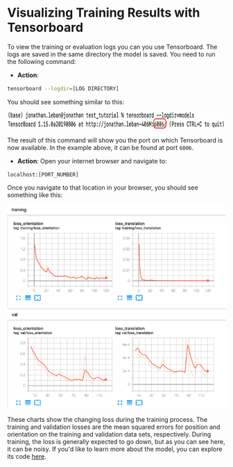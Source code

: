 # Visualizing Training Results with Tensorboard
To view the training or evaluation logs you can you use Tensorboard. The logs are saved in the same directory the model is saved.
You need to run the following command:

* **Action**:
```bash
tensorboard --logdir=[LOG DIRECTORY]
```

You should see something similar to this:
<p align="center">
<img src="../../Documentation/Images/3_tensorboard.png" height=40/>
</p>

The result of this command will show you the port on which Tensorboard is now available. In the example above, it can be found at port `6006`.

* **Action**: Open your internet browser and navigate to:
```
localhost:[PORT_NUMBER]
```

Once you navigate to that location in your browser, you should see something like this:
<p align="center">
    <img src="../../Documentation/Images/3_performance_model.png"/>
</p>

These charts show the changing loss during the training process. The training and validation losses are the mean squared errors for position and orientation on the training and validation data sets, respectively. During training, the loss is generally expected to go down, but as you can see here, it can be noisy. If you'd like to learn more about the model, you can explore its code [here](../Model).